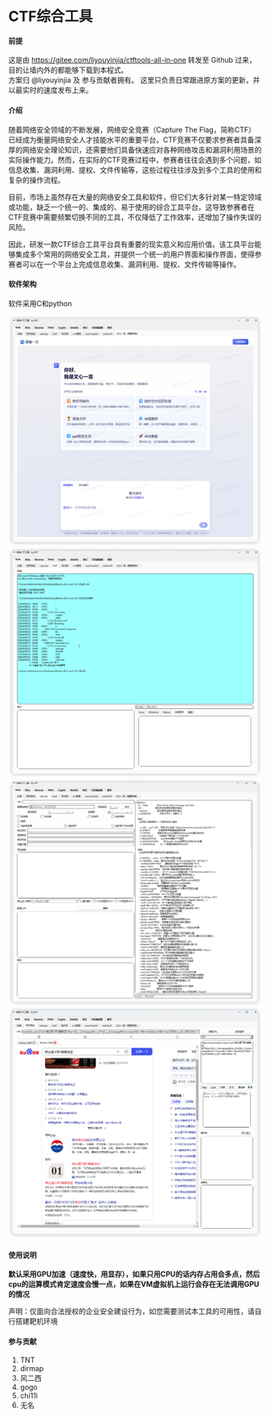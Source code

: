 # CTF综合工具

#### 前提

这是由 https://gitee.com/liyouyinjia/ctftools-all-in-one 转发至 Github 过来，
目的让墙内外的都能够下载到本程式。
<br> 方案归 @liyouyinjia 及 参与贡献者拥有。
这里只负责日常跟进原方案的更新，并以最实时的速度发布上来。

#### 介绍
随着网络安全领域的不断发展，网络安全竞赛（Capture The Flag，简称CTF）已经成为衡量网络安全人才技能水平的重要平台。CTF竞赛不仅要求参赛者具备深厚的网络安全理论知识，还需要他们具备快速应对各种网络攻击和漏洞利用场景的实际操作能力。然而，在实际的CTF竞赛过程中，参赛者往往会遇到多个问题，如信息收集、漏洞利用、提权、文件传输等，这些过程往往涉及到多个工具的使用和复杂的操作流程。

目前，市场上虽然存在大量的网络安全工具和软件，但它们大多针对某一特定领域或功能，缺乏一个统一的、集成的、易于使用的综合工具平台。这导致参赛者在CTF竞赛中需要频繁切换不同的工具，不仅降低了工作效率，还增加了操作失误的风险。

因此，研发一款CTF综合工具平台具有重要的现实意义和应用价值。该工具平台能够集成多个常用的网络安全工具，并提供一个统一的用户界面和操作界面，使得参赛者可以在一个平台上完成信息收集、漏洞利用、提权、文件传输等操作。
#### 软件架构
软件采用C和python

![输入图片说明](img/imagesimage1.png)
![输入图片说明](img/imagesimage2.png)
![输入图片说明](img/imagesimage3.png)
![输入图片说明](img/imagesimage4.png)
#### 使用说明
 **默认采用GPU加速（速度快，用显存），如果只用CPU的话内存占用会多点，然后cpu的运算模式肯定速度会慢一点，如果在VM虚拟机上运行会存在无法调用GPU的情况** 

声明：仅面向合法授权的企业安全建设行为，如您需要测试本工具的可用性，请自行搭建靶机环境

#### 参与贡献

1.  TNT
2.  dirmap
3.  风二西
4.  gogo
5.  chi11i
6.  无名



